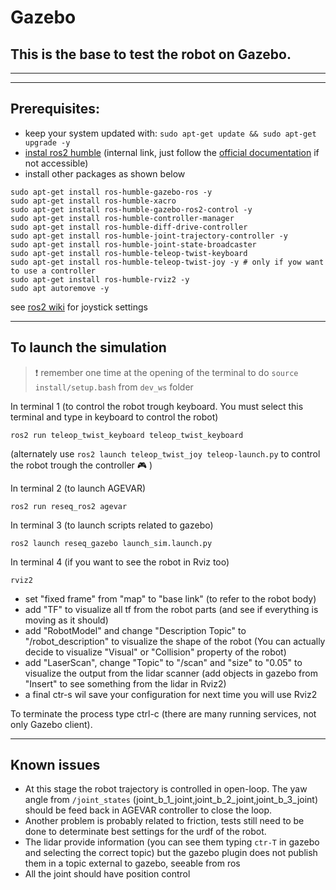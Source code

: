 # Gazebo

## This is the base to test the robot on Gazebo.

---

---

## Prerequisites:

- keep your system updated with: `sudo apt-get update && sudo apt-get upgrade -y`
- <a href="https://docs.teamisaac.it/s/a9fc1d45-3830-400f-943f-88d75b56df82">instal ros2 humble</a> (internal link, just follow the <a href="https://docs.ros.org/en/humble/Installation/Ubuntu-Install-Debians.html">official documentation</a> if not accessible)
- install other packages as shown below

```
sudo apt-get install ros-humble-gazebo-ros -y
sudo apt-get install ros-humble-xacro
sudo apt-get install ros-humble-gazebo-ros2-control -y
sudo apt-get install ros-humble-controller-manager
sudo apt-get install ros-humble-diff-drive-controller
sudo apt-get install ros-humble-joint-trajectory-controller -y
sudo apt-get install ros-humble-joint-state-broadcaster
sudo apt-get install ros-humble-teleop-twist-keyboard
sudo apt-get install ros-humble-teleop-twist-joy -y # only if yow want to use a controller
sudo apt-get install ros-humble-rviz2 -y
sudo apt autoremove -y
```

see <a href="https://index.ros.org/p/teleop_twist_joy/github-ros2-teleop_twist_joy/">ros2 wiki</a> for joystick settings

---

## To launch the simulation

> :heavy_exclamation_mark: remember one time at the opening of the terminal to do `source install/setup.bash` from `dev_ws` folder

In terminal 1 (to control the robot trough keyboard. You must select this terminal and type in keyboard to control the robot)

```
ros2 run teleop_twist_keyboard teleop_twist_keyboard
```

(alternately use `ros2 launch teleop_twist_joy teleop-launch.py` to control the robot trough the controller :video_game: )

In terminal 2 (to launch AGEVAR)

```
ros2 run reseq_ros2 agevar
```

In terminal 3 (to launch scripts related to gazebo)

```
ros2 launch reseq_gazebo launch_sim.launch.py
```

In terminal 4 (if you want to see the robot in Rviz too)

```
rviz2
```

- set "fixed frame" from "map" to "base link" (to refer to the robot body)
- add "TF" to visualize all tf from the robot parts (and see if everything is moving as it should)
- add "RobotModel" and change "Description Topic" to "/robot_description" to visualize the shape of the robot (You can actually decide to visualize "Visual" or "Collision" property of the robot)
- add "LaserScan", change "Topic" to "/scan" and "size" to "0.05" to visualize the output from the lidar scanner (add objects in gazebo from "Insert" to see something from the lidar in Rviz2)
- a final ctr-s wil save your configuration for next time you will use Rviz2

To terminate the process type ctrl-c (there are many running services, not only Gazebo client).

---

## Known issues

- At this stage the robot trajectory is controlled in open-loop. The yaw angle from `/joint_states` (joint_b_1_joint,joint_b_2_joint,joint_b_3_joint) should be feed back in AGEVAR controller to close the loop.
- Another problem is probably related to friction, tests still need to be done to determinate best settings for the urdf of the robot.
- The lidar provide information (you can see them typing `ctr-T` in gazebo and selecting the correct topic) but the gazebo plugin does not publish them in a topic external to gazebo, seeable from ros
- All the joint should have position control
